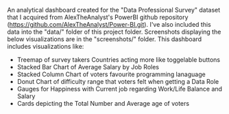 An analytical dashboard created for the "Data Professional Survey" dataset that I acquired from AlexTheAnalyst's PowerBI github repository (https://github.com/AlexTheAnalyst/Power-BI.git). I've also included this data into the "data/" folder of this project folder.
Screenshots displaying the below visualizations are in the "screenshots/" folder.
This dashboard includes visualizations like:
- Treemap of survey takers Countries acting more like toggelable buttons
-  Stacked Bar Chart of Average Salary by Job Roles
-  Stacked Column Chart of voters favourite programming lanaguage
-  Donut Chart of difficulty range that voters felt when getting a Data Role
-  Gauges for Happiness with Current job regarding Work/Life Balance and Salary
-  Cards depicting the Total Number and Average age of voters
